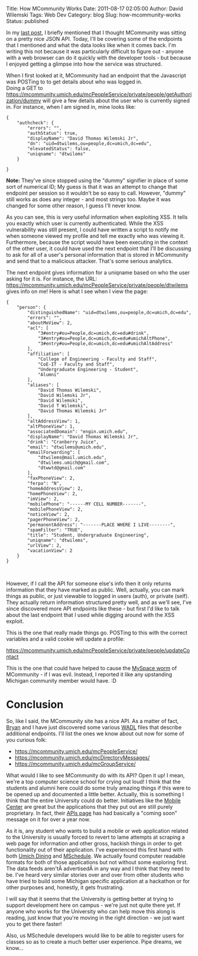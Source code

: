 Title: How MCommunity Works
Date: 2011-08-17 02:05:00
Author: David Wilemski
Tags: Web Dev
Category: blog
Slug: how-mcommunity-works
Status: published

In my [last
post](http://oromis.davidwilemski.com/blog/219/mcommunity-xss/ "MCommunity XSS"),
I briefly mentioned that I thought MCommunity was sitting on a pretty
nice JSON API. Today, I'll be covering some of the endpoints that I
mentioned and what the data looks like when it comes back. I'm writing
this not because it was particularly difficult to figure out - anyone
with a web browser can do it quickly with the developer tools - but
because I enjoyed getting a glimpse into how the service was structured.

When I first looked at it, MCommunity had an endpoint that the
Javascript was POSTing to to get details about who was logged in.  
Doing a GET to
https://mcommunity.umich.edu/mcPeopleService/private/people/getAuthorization/dummy
will give a few details about the user who is currently signed in. For
instance, when I am signed in, mine looks like:

    {
        "authcheck": {
            "errors": "",
            "authStatus": true,
            "displayName": "David Thomas Wilemski Jr",
            "dn": "uid=dtwilems,ou=people,dc=umich,dc=edu",
            "elevatedStatus": false,
            "uniqname": "dtwilems"
        }
    
    }

**Note:** They've since stopped using the "dummy" signifier in place of
some sort of numerical ID; My guess is that it was an attempt to change
that endpoint per session so it wouldn't be so easy to call. However,
"dummy" still works as does any integer - and most strings too. Maybe it
was changed for some other reason, I guess I'll never know.

As you can see, this is very useful information when exploiting XSS. It
tells you exactly which user is currently authenticated. While the XSS
vulnerability was still present, I could have written a script to notify
me when someone viewed my profile and tell me exactly who was viewing
it. Furthermore, because the script would have been executing in the
context of the other user, it could have used the next endpoint that
I'll be discussing to ask for all of a user's personal information that
is stored in MCommunity and send that to a malicious attacker. That's
some serious analytics.

The next endpoint gives information for a uniqname based on who the user
asking for it is. For instance, the URL:  
https://mcommunity.umich.edu/mcPeopleService/private/people/dtwilems  
gives info on me\! Here is what I see when I view the page:

    {
        "person": {
            "distinguishedName": "uid=dtwilems,ou=people,dc=umich,dc=edu",
            "errors": "",
            "aboutMeView": 2,
            "acl": [
                "3#entry#ou=People,dc=umich,dc=edu#drink",
                "3#entry#ou=People,dc=umich,dc=edu#umichAltPhone",
                "3#entry#ou=People,dc=umich,dc=edu#umichAltAddress"
            ],
            "affiliation": [
                "College of Engineering - Faculty and Staff",
                "CoE-IT - Faculty and Staff",
                "Undergraduate Engineering - Student",
                "Alumni"
            ],
            "aliases": [
                "David Thomas Wilemski",
                "David Wilemski Jr",
                "David Wilemski",
                "David T Wilemski",
                "David Thomas Wilemski Jr"
            ],
            "altAddressView": 1,
            "altPhoneView": 1,
            "associatedDomain": "engin.umich.edu",
            "displayName": "David Thomas Wilemski Jr",
            "drink": "Cranberry Juice",
            "email": "dtwilems@umich.edu",
            "emailForwarding": [
                "dtwilems@mail.umich.edu",
                "dtwilems.umich@gmail.com",
                "dtwwtd@gmail.com"
            ],
            "faxPhoneView": 2,
            "ferpa": "N",
            "homeAddressView": 2,
            "homePhoneView": 2,
            "imView": 2,
            "mobilePhone": "------MY CELL NUMBER-------",
            "mobilePhoneView": 2,
            "noticeView": 2,
            "pagerPhoneView": 2,
            "permanentAddress": "-------PLACE WHERE I LIVE--------",
            "spamFilter": "TRUE",
            "title": "Student, Undergraduate Engineering",
            "uniqname": "dtwilems",
            "urlView": 2,
            "vacationView": 2
        }
    }

 

However, if I call the API for someone else's info then it only returns
information that they have marked as public. Well, actually, you can
mark things as public, or just viewable to logged in users (auth), or
private (self). They actually return information structured pretty well,
and as we'll see, I've since discovered more API endpoints like these -
but first I'd like to talk about the last endpoint that I used while
digging around with the XSS exploit.

This is the one that really made things go. POSTing to this with the
correct variables and a valid cookie will update a
profile:

https://mcommunity.umich.edu/mcPeopleService/private/people/updateContact

This is the one that could have helped to cause the [MySpace
worm](http://namb.la/popular/) of MCommunity - if I was evil. Instead, I
reported it like any upstanding Michigan community member would have. :D

# Conclusion

So, like I said, the MCommunity site has a nice API. As a matter of
fact, [Bryan](http://bryankendall.com) and I have just discovered some
various
[WADL](http://en.wikipedia.org/wiki/Web_Application_Description_Language)
files that describe additional endpoints. I'll list the ones we know
about out now for some of you curious folk:

  - https://mcommunity.umich.edu/mcPeopleService/
  - https://mcommunity.umich.edu/mcDirectoryMessages/
  - https://mcommunity.umich.edu/mcGroupService/

What would I like to see MCommunity do with its API? Open it up\! I
mean, we're a top computer science school for crying out loud\! I think
that the students and alumni here could do some truly amazing things if
this were to be opened up and documented a little better. Actually, this
is something I think that the entire University could do better.
Initiatives like the [Mobile Center](http://mobile.umich.edu/) are great
but the applications that they put out are still purely proprietary. In
fact, their [APIs page](http://mobile.umich.edu/dev/apis) has had
basically a "coming soon" message on it for over a year now.

As it is, any student who wants to build a mobile or web application
related to the University is usually forced to revert to lame attempts
at scraping a web page for information and other gross, hackish things
in order to get functionality out of their application. I've experienced
this first hand with both [Umich
Dining](http://davidwilemski.com/umichdining) and
[MSchedule](http://mschedule.com). We actually found computer readable
formats for both of those applications but not without some exploring
first. The data feeds aren'tÂ advertisedÂ in any way and I think that
they need to be. I've heard very similar stories over and over from
other students who have tried to build some Michigan specific
application at a hackathon or for other purposes and, honestly, it gets
frustrating.

I will say that it seems that the University is getting better at trying
to support development here on campus - we're just not quite there yet.
If anyone who works for the University who can help move this along is
reading, just know that you're moving in the right direction - we just
want you to get there faster\!

Also, us MSchedule developers would like to be able to register users
for classes so as to create a much better user experience. Pipe dreams,
we know...
